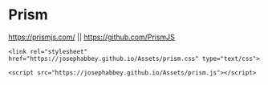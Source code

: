 # Prism
https://prismjs.com/ || https://github.com/PrismJS

   `<link rel="stylesheet" href="https://josephabbey.github.io/Assets/prism.css" type="text/css">`
   
   `<script src="https://josephabbey.github.io/Assets/prism.js"></script>`
